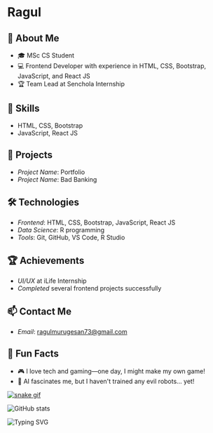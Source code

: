 # Ragul

## 👋 About Me
- 🎓 MSc CS Student
- 💻 Frontend Developer with experience in HTML, CSS, Bootstrap, JavaScript, and React JS
- 🏆 Team Lead at Senchola Internship

## 🔧 Skills
- HTML, CSS, Bootstrap
- JavaScript, React JS

## 🚀 Projects
- *Project Name*: Portfolio
- *Project Name*: Bad Banking

## 🛠 Technologies
- *Frontend*: HTML, CSS, Bootstrap, JavaScript, React JS
- *Data Science*: R programming 
- *Tools*: Git, GitHub, VS Code, R Studio

## 🏆 Achievements
- *UI/UX* at iLife Internship
- *Completed* several frontend projects successfully

## 📫 Contact Me
- *Email*: ragulmurugesan73@gmail.com

## 🎉 Fun Facts
- 🎮 I love tech and gaming—one day, I might make my own game!
- 🤖 AI fascinates me, but I haven't trained any evil robots… yet!

<a target="_blank" rel="noopener noreferrer" href="https://github.com/yujo11/yujo11/blob/output/github-contribution-grid-snake.gif"><img src="https://github.com/yujo11/yujo11/raw/output/github-contribution-grid-snake.gif" alt="snake gif" data-animated-image="" style="max-width: 100%;"></a>

![GitHub stats](https://github-readme-stats.vercel.app/api?username=Ragul2102&show_icons=true&theme=radical)

![Typing SVG](https://readme-typing-svg.demolab.com?font=Fira+Code&weight=600&size=22&duration=2000&pause=1000&color=FFD700&width=435&lines=Hello%2C+I'm+Ragul!;Welcome+to+my+GitHub+Profile!)



